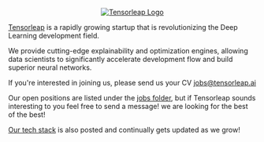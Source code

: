 <p align='center'>
  <a href='https://tensorleap.ai'>
    <img alt='Tensorleap Logo' src='https://tensorleap.ai/img/tensorleap-logo.svg' />
  </a>
</p>

[Tensorleap](https://tensorleap.ai) is a rapidly growing startup that is revolutionizing the Deep Learning development field.

We provide cutting-edge explainability and optimization engines, allowing data scientists to significantly accelerate development flow and build superior neural networks.

If you're interested in joining us, please send us your CV jobs@tensorleap.ai

Our open positions are listed under the [jobs folder](/jobs), but if Tensorleap sounds interesting to you feel free to send a message! we are looking for the best of the best!

[Our tech stack](/tech-stack.md) is also posted and continually gets updated as we grow!

